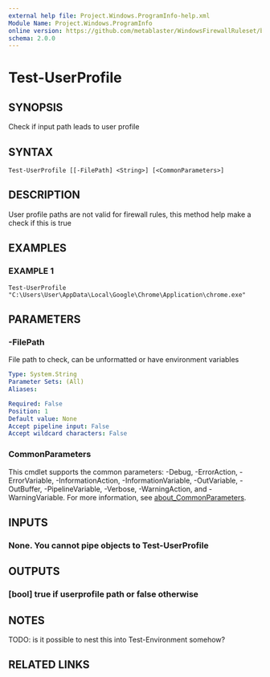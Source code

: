```yaml
---
external help file: Project.Windows.ProgramInfo-help.xml
Module Name: Project.Windows.ProgramInfo
online version: https://github.com/metablaster/WindowsFirewallRuleset/blob/develop/Modules/Project.Windows.ProgramInfo/Help/en-US/Test-UserProfile.md
schema: 2.0.0
---
```


# Test-UserProfile

## SYNOPSIS

Check if input path leads to user profile

## SYNTAX

```none
Test-UserProfile [[-FilePath] <String>] [<CommonParameters>]
```

## DESCRIPTION

User profile paths are not valid for firewall rules, this method help make a check
if this is true

## EXAMPLES

### EXAMPLE 1

```none
Test-UserProfile "C:\Users\User\AppData\Local\Google\Chrome\Application\chrome.exe"
```

## PARAMETERS

### -FilePath

File path to check, can be unformatted or have environment variables

```yaml
Type: System.String
Parameter Sets: (All)
Aliases:

Required: False
Position: 1
Default value: None
Accept pipeline input: False
Accept wildcard characters: False
```

### CommonParameters

This cmdlet supports the common parameters: -Debug, -ErrorAction, -ErrorVariable, -InformationAction, -InformationVariable, -OutVariable, -OutBuffer, -PipelineVariable, -Verbose, -WarningAction, and -WarningVariable. For more information, see [about_CommonParameters](http://go.microsoft.com/fwlink/?LinkID=113216).

## INPUTS

### None. You cannot pipe objects to Test-UserProfile

## OUTPUTS

### [bool] true if userprofile path or false otherwise

## NOTES

TODO: is it possible to nest this into Test-Environment somehow?

## RELATED LINKS

